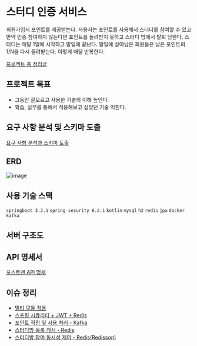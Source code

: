 # 스터디 인증 서비스
회원가입시 포인트를 제공받는다. 사용자는 포인트를 사용해서 스터디를 참여할 수 있고 만약 인증 참여하지 않는다면 포인트를 돌려받지 못하고 스터디 방에서 탈퇴 당한다. 
스터디는 매달 1일에 시작하고 말일에 끝난다. 말일에 살아남은 회원들은 남은 포인트의 1/N을 다시 돌려받는다. 이렇게 매달 반복한다.

[프로젝트 총 정리글](https://velog.io/@maxxyoung/series/maxxlog)
## 프로젝트 목표
- 그동안 잘모르고 사용한 기술의 이해 높인다.
- 학습, 실무를 통해서 적용해보고 싶었던 기술 익힌다.

## 요구 사항 분석 및 스키마 도출
[요구 사항 분석과 스키마 도출](https://velog.io/@maxxyoung/maxxlog-%EC%9A%94%EA%B5%AC-%EC%82%AC%ED%95%AD-%EB%B6%84%EC%84%9D)
## ERD
![image](https://github.com/DayoungChoii/maxxyounglog/assets/38481737/3216f455-d8a4-45b3-87fb-bf31d0b5b836)

## 사용 기술 스택
`springboot 3.2.1`
`spring security 6.2.1`
`kotlin`
`mysql`
`h2`
`redis`
`jpa`
`docker`
`kafka`
## 서버 구조도

## API 명세서
[포스트맨 API 명세](https://documenter.getpostman.com/view/20625101/2sA3BobruN#9fe6853e-31f5-49c2-9b3d-674eaa0c3fd6)

## 이슈 정리
- [멀티 모듈 적용](https://velog.io/@maxxyoung/maxxlog-%EB%A9%80%ED%8B%B0-%EB%AA%A8%EB%93%88-%EC%A0%81%EC%9A%A9])
- [스프링 시큐리티 + JWT + Redis](https://velog.io/@maxxyoung/maxxlog-%EC%8A%A4%ED%94%84%EB%A7%81-%EC%8B%9C%ED%81%90%EB%A6%AC%ED%8B%B0-65wxdqna)
- [포인트 적립 및 사용 처리 - Kafka](https://velog.io/@maxxyoung/maxxlog-%ED%8F%AC%EC%9D%B8%ED%8A%B8-%EC%A0%81%EB%A6%BD-%EB%B0%8F-%EC%82%AC%EC%9A%A9-%EC%B2%98%EB%A6%AC)
- [스터디방 목록 캐시 - Redis](https://velog.io/@maxxyoung/maxxlog-%EC%8A%A4%ED%84%B0%EB%94%94%EB%B0%A9-%EB%AA%A9%EB%A1%9D-%EC%BA%90%EC%8B%9C-Redis)
- [스터디방 참여 동시성 제어 - Redis(Redisson)](https://velog.io/@maxxyoung/maxxlog-%EC%8A%A4%ED%84%B0%EB%94%94%EB%B0%A9-%EC%B0%B8%EC%97%AC-%EB%8F%99%EC%8B%9C%EC%84%B1-%EC%A0%9C%EC%96%B4)

